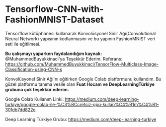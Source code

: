 # Tensorflow-CNN-with-FashionMNIST-Dataset
Tensorflow kütüphanesi kullanarak Konvolüsyonel Sinir Ağı(Convolutional Neural Network) yapısının kodlanmasını ve bu yapının FashionMNIST veri seti ile eğitilmesi.

**Bu çalışmayı yaparken faydalandığım kaynak:** @MuhammedBuyukkinaci'ya Teşekkür Ederim.
Referans: https://github.com/MuhammedBuyukkinaci/TensorFlow-Multiclass-Image-Classification-using-CNN-s

Konvolüsyonel Sinir Ağı'nı eğitirken Google Colab platformunu kullandım. Bu güzel platformu tanıma vesile olan **Fuat Hocam ve DeepLearningTürkiye grubuna çok teşekkür ederim.**

Google Colab Kullanım Linki: https://medium.com/deep-learning-turkiye/google-colab-ile-%C3%BCcretsiz-gpu-kullan%C4%B1m%C4%B1-30fdb7dd822e

Deep Learning Türkiye Grubu: https://medium.com/deep-learning-turkiye
